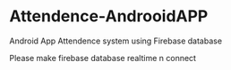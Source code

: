 # Attendence-AndrooidAPP
Android App Attendence system using Firebase database

Please make firebase database realtime n connect 
